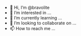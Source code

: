 - 👋 Hi, I’m @bravolite
- 👀 I’m interested in ...
- 🌱 I’m currently learning ...
- 💞️ I’m looking to collaborate on ...
- 📫 How to reach me ...

<!---
bravolite/bravolite is a ✨ special ✨ repository because its `README.md` (this file) appears on your GitHub profile.
You can click the Preview link to take a look at your changes.
--->
